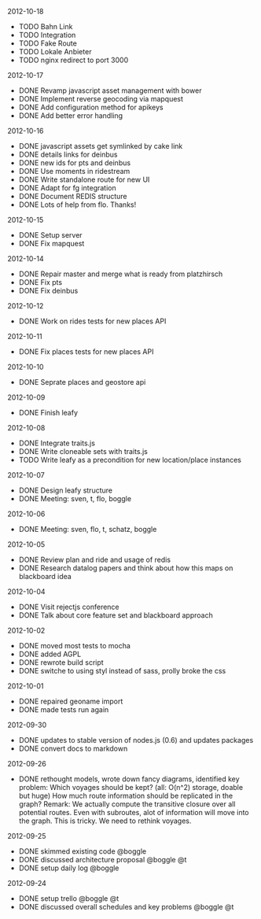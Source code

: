 2012-10-18

* TODO Bahn Link
* TODO Integration
* TODO Fake Route
* TODO Lokale Anbieter
* TODO nginx redirect to port 3000

2012-10-17

* DONE Revamp javascript asset management with bower
* DONE Implement reverse geocoding via mapquest
* DONE Add configuration method for apikeys
* DONE Add better error handling

2012-10-16

* DONE javascript assets get symlinked by cake link
* DONE details links for deinbus
* DONE new ids for pts and deinbus
* DONE Use moments in ridestream
* DONE Write standalone route for new UI
* DONE Adapt for fg integration
* DONE Document REDIS structure
* DONE Lots of help from flo. Thanks!

2012-10-15

* DONE Setup server
* DONE Fix mapquest

2012-10-14

* DONE Repair master and merge what is ready from platzhirsch
* DONE Fix pts
* DONE Fix deinbus

2012-10-12

* DONE Work on rides tests for new places API

2012-10-11

* DONE Fix places tests for new places API

2012-10-10

* DONE Seprate places and geostore api

2012-10-09

* DONE Finish leafy

2012-10-08

* DONE Integrate traits.js
* DONE Write cloneable sets with traits.js
* TODO Write leafy as a precondition for new location/place instances

2012-10-07

* DONE Design leafy structure
* DONE Meeting: sven, t, flo, boggle

2012-10-06

* DONE Meeting: sven, flo, t, schatz, boggle

2012-10-05

* DONE Review plan and ride and usage of redis
* DONE Research datalog papers and think about how this maps on blackboard idea

2012-10-04

* DONE Visit rejectjs conference
* DONE Talk about core feature set and blackboard approach

2012-10-02

* DONE moved most tests to mocha
* DONE added AGPL
* DONE rewrote build script
* DONE switche to using styl instead of sass, prolly broke the css

2012-10-01

* DONE repaired geoname import
* DONE made tests run again

2012-09-30

* DONE updates to stable version of nodes.js (0.6) and updates packages
* DONE convert docs to markdown

2012-09-26

* DONE rethought models, wrote down fancy diagrams, identified key problem:
  Which voyages should be kept? (all: O(n^2) storage, doable but huge)
  How much route information should be replicated in the graph?
  Remark: 
  We actually compute the transitive closure over all potential routes.
  Even with subroutes, alot of information will move into the graph.
  This is tricky. We need to rethink voyages.

2012-09-25

* DONE skimmed existing code @boggle
* DONE discussed architecture proposal @boggle @t
* DONE setup daily log @boggle

2012-09-24

* DONE setup trello @boggle @t
* DONE discussed overall schedules and key problems @boggle @t

